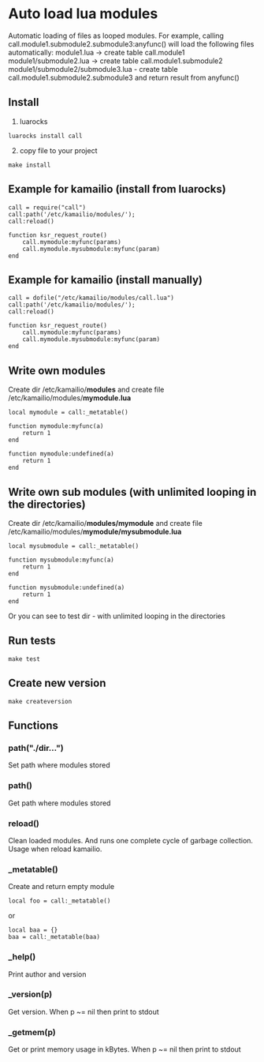 # Auto load lua modules
Automatic loading of files as looped modules.
For example, calling call.module1.submodule2.submodule3:anyfunc() will load the following files automatically:
module1.lua -> create table call.module1
module1/submodule2.lua -> create table call.module1.submodule2
module1/submodule2/submodule3.lua - create table call.module1.submodule2.submodule3 and return result from anyfunc()

## Install
1. luarocks
```
luarocks install call
```
2. copy file to your project
```
make install
```

## Example for kamailio (install from luarocks)
```
call = require("call")
call:path('/etc/kamailio/modules/');
call:reload()

function ksr_request_route()
    call.mymodule:myfunc(params)
    call.mymodule.mysubmodule:myfunc(param)
end
```

## Example for kamailio (install manually)
```
call = dofile("/etc/kamailio/modules/call.lua")
call:path('/etc/kamailio/modules/');
call:reload()

function ksr_request_route()
    call.mymodule:myfunc(params)
    call.mymodule.mysubmodule:myfunc(param)
end
```

## Write own modules
Create dir /etc/kamailio/**modules** and create file /etc/kamailio/modules/**mymodule.lua**
```
local mymodule = call:_metatable()

function mymodule:myfunc(a)
    return 1
end

function mymodule:undefined(a)
    return 1
end
```

## Write own sub modules (with unlimited looping in the directories)
Create dir /etc/kamailio/**modules/mymodule** and create file /etc/kamailio/modules/**mymodule/mysubmodule.lua**
```
local mysubmodule = call:_metatable()

function mysubmodule:myfunc(a)
    return 1
end

function mysubmodule:undefined(a)
    return 1
end
```
Or you can see to test dir - with unlimited looping in the directories

## Run tests
```
make test
```

## Create new version
```
make createversion
```

## Functions
### path("./dir...")
Set path where modules stored

### path()
Get path where modules stored

### reload()
Clean loaded modules. And runs one complete cycle of garbage collection. 
Usage when reload kamailio.

### \_metatable()
Create and return empty module
```
local foo = call:_metatable()
```
or
```
local baa = {}
baa = call:_metatable(baa)
```

### \_help()
Print author and version

### \_version(p)
Get version. When p ~= nil then print to stdout

### \_getmem(p)
Get or print memory usage in kBytes. When p ~= nil then print to stdout
